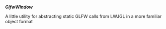 ___GlfwWindow___

A little utility for abstracting static GLFW calls from LWJGL in a more familiar object format
